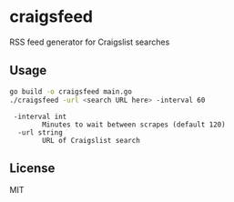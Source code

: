 # craigsfeed

RSS feed generator for Craigslist searches

## Usage

```bash
go build -o craigsfeed main.go
./craigsfeed -url <search URL here> -interval 60
```

```
 -interval int
        Minutes to wait between scrapes (default 120)
  -url string
        URL of Craigslist search
```

## License

MIT